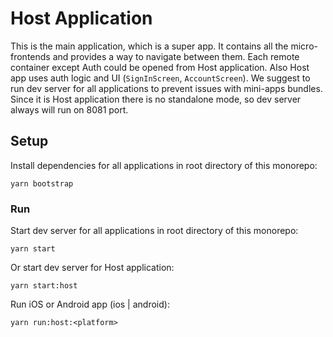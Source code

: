 # Host Application

This is the main application, which is a super app. It contains all the micro-frontends and provides a way to navigate between them. Each remote container except Auth could be opened from Host application. Also Host app uses auth logic and UI (`SignInScreen`, `AccountScreen`). We suggest to run dev server for all applications to prevent issues with mini-apps bundles. Since it is Host application there is no standalone mode, so dev server always will run on 8081 port.

## Setup

Install dependencies for all applications in root directory of this monorepo:
```
yarn bootstrap
```

### Run

Start dev server for all applications in root directory of this monorepo:
```
yarn start
```
Or start dev server for Host application:
```
yarn start:host
```
Run iOS or Android app (ios | android):
```
yarn run:host:<platform>
```